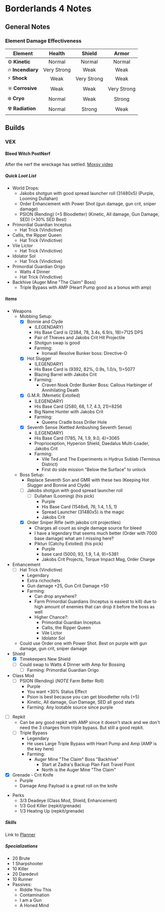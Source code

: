 # Borderlands 4 Notes

## General Notes

### Element Damage Effectiveness

| Element               | Health       | Shield        | Armor        |
|------------------------|:------------:|:-------------:|:-------------:|
| ⚙️ **Kinetic**         | Normal       | Normal        | Normal        |
| 🔥 **Incendiary**      | Very Strong  | Weak          | Weak          |
| ⚡ **Shock**           | Weak         | Very Strong   | Weak          |
| ☣️ **Corrosive**       | Weak         | Weak          | Very Strong   |
| ❄️ **Cryo**            | Normal       | Weak          | Strong        |
| ☢️ **Radiation**       | Normal       | Strong        | Weak          |

## Builds

### VEX

#### Bleed Witch PostNerf

After the nerf the wreckage has settled. [Moxsy video](https://www.youtube.com/watch?v=dMN0Ihisi9c)

##### Quick Loot List
- World Drops:
  - Jakobs shotgun with good spread launcher roll (31480x5) (Purple, Looming Dullahan)
  - Order Enhancement with Power Shot (gun damage, gun crit, sniper damage)
  - PSION (Rending) (+5 Bloodletter) (Kinetic, All damage, Gun Damage, SED) (+30% SED Best)
- Primordial Guardian Inceptus
  - Hat Trick (Vindictive)
- Callis, the Ripper Queen
  - Hat Trick (Vindictive)
- Vile Lictor
  - Hat Trick (Vindictive)
- Idolator Sol
  - Hat Trick (Vindictive)
- Primordial Guardian Origo
  - Watts 4 Dinner
  - Hat Trick (Vindictive)
- Backhive (Auger Mine "The Claim" Boss)
  - Triple Bypass with AMP (Heart Pump good as a bonus with amp)
##### Items

- Weapons
  - Mobbing Setup:
    - [x] Bonnie and Clyde
      - (LEGENDARY)
      - His Base Card is (2384, 78, 3.4s, 6.9/s, 18)=7125 DPS
      - Pair of Thieves and Jakobs Crit Hit Projectile
      - Shotgun swap is good
      - Farming:
        - Ironwall Resolve Bunker boss: Directive-O
    - [x] Hot Slugger 
      - (LEGENDARY)
      - His Base Card is (9392, 82%, 0.9s, 1.0/s, 1)=5077
      - Blazing Barrel with Jakobs Crit
      - Farming:
        - Craven Nook Order Bunker Boss: Callous Harbinger of Annihilating Death
    - [x] G.M.R. (Memetic Extolled) 
      - (LEGENDARY)
      - His Base Card (2580, 68, 1.7, 4.3, 21)=8256
      - Big Name Hunter with Jakobs Crit
      - Farming:
        - Queens Cradle boss Driller Hole
    - [x] Seventh Sense (Kettled Ambushing Seventh Sense)
      - (LEGENDARY)
      - His Base Card (1785, 74, 1.9, 9.0, 4)=3065
      - Proprioception, Hyperion Shield, Daedalus Multi-Loader, Jakobs Crit
      - Farming:
        - Vile Ted and The Experiments in Hydrus Sublab (Terminus District)
        - First do side mission "Below the Surface" to unlock
  - Boss Setup:
    - Replace Seventh Son and GMR with these two (Keeping Hot Slugger and Bonnie and Clyde)
    - [ ] Jakobs shotgun with good spread launcher roll
      - [ ] Dullahan (Looming) (his pick)
        - Purple
        - His Base Card (1548x6, 76, 1.4, 1.5, 1)
        - Spread Launcher (31480x5) is the magic
        - Jakobs Crit
    - [x] Order Sniper Rifle (with jakobs crit projectiles)
      - Charges all count as single damage source for bleed
      - I have a legendary that seems much better (Order with 7000 base damage) what am I missing here?
      - Piktun (Catchy Extolled) (his pick)
        - Purple
        - base card (5000, 93, 1.9, 1.4, 9)=5381
        - Jakobs Crit Projects, Torque Impact Mag, Order Charge
- Enhancement
  - [ ] Hat Trick (Vindictive)
    - Legendary
    - Extra richochets
    - Gun damage +25, Gun Crit Damage +50
    - Farming:
      - Can drop anywhere?
      - Farm Primordial Guardians (Inceptus is easiest to kill) due to high amount of enemies that can drop it before the boss as well
      - Higher Chance?:
        - Primordial Guardian Inceptus
        - Callis, the Ripper Queen
        - Vile Lictor
        - Idolator Sol
  -  Could use Order one with Power Shot. Best on purple with gun damage, gun crit, sniper damage
- Shield
  - [x] Timekeepers New Shield
  - [ ] Could swap to Watts 4 Dinner with Amp for Bossing
    - [ ] Farming: Primordial Guardian Origo
- Class Mod
  - [ ] PSION (Rending) (*NOTE* Farm Better Roll)
    - Purple
    - You want +30% Status Effect
    - Psion is best because you can get bloodletter rolls (+5)
    - Kinetic, All damage, Gun Damage, SED all good stats
    - Farming: Any lootable source since purple
- [ ] Repkit
  - Can be any good repkit with AMP since it doesn't stack and we don't need the 3 charges from triple bypass. But still a good repkit.
  - [ ] Triple Bypass
    - Legendary
    - He uses Large Triple Bypass with Heart Pump and Amp (AMP is the key here)
    - Farming:
      - Auger Mine "The Claim" Boss "Backhive"
        - Start at Zadra's Backup Plan Fast Travel Point
        - North is the Auger Mine "The Claim"
- [x] Grenade - Crit Knife
  - Purple
  - Damage Amp Payload is a great roll on the knife
- Perks
  - 3/3 Deadeye (Class Mod, Shield, Enhancement)
  - 1/3 God Killer (repkit/grenade)
  - 1/3 Heating Up (repkit/grenade)

##### Skills

Link to [Planner](https://maxroll.gg/borderlands-4/planner/j7diu08y)

##### Specializations

- 20 Brute
- 1 Sharpshooter
- 10 Killer
- 20 Daredevil
- 10 Runner
- Passives:
  - Riddle You This
  - Contamination
  - I am a Gun
  - A Honed Mind